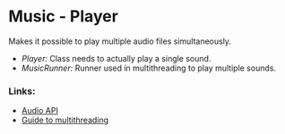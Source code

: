 # Music - Player
Makes it possible to play multiple audio files simultaneously. 
- *Player:* Class needs to actually play a single sound.
- *MusicRunner:* Runner used in multithreading to play multiple sounds. 

### Links: 
- [Audio API](https://www.codejava.net/coding/how-to-play-back-audio-in-java-with-examples)
- [Guide to multithreading](https://www.studytonight.com/java/creating-a-thread.php)

